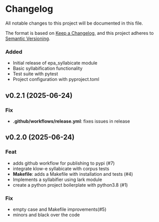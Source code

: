 # Changelog

All notable changes to this project will be documented in this file.

The format is based on [Keep a Changelog](https://keepachangelog.com/en/1.0.0/),
and this project adheres to [Semantic Versioning](https://semver.org/spec/v2.0.0.html).


### Added
- Initial release of epa_syllabicate module
- Basic syllabification functionality
- Test suite with pytest
- Project configuration with pyproject.toml
## v0.2.1 (2025-06-24)

### Fix

- **.github/workflows/release.yml**: fixes issues in release

## v0.2.0 (2025-06-24)

### Feat

- adds github workflow for publishing to pypi (#7)
- integrate klow-e syllabicate with corpus tests
- **Makefile**: adds a Makefile with installation and tests (#4)
- Implements a syllabifier using lark module
- create a python project boilerplate with python3.8 (#1)

### Fix

- empty case and Makefile improvements(#5)
- minors and black over the code
